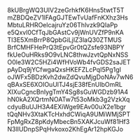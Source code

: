 8kUBrgWQ3UIV2zeGrhkfK6Hns5twtT5T
mZBDQeZV1lFAgGJTEwTvUafFnKXhz3Hs
MbtuLRHROelcajruYz06Thlvzk9QIaPp
e5Qxvl0CfTqJbGAstCv9jWnUVZfP9nKA
TI3E5XmBrrP8QpbGiLjIZ3laQ30ZTMUS
BrfCMHFHePrQ3tEpvGr0tQZsfe93NBPY
fkUeOuHRks9O9vLNC8thwJzvtQpNxNSS
O0le3W2C5HZi4WfHVoWb4fvGDS2saJET
pAyDq9jYCfwgaQxsHKEFZLcPqI5Pg1gI
oJWFx5BDzKvh2dwZdQvuMjgDoNAv7wN6
qBAxSE6XOIOuUlTJ4sjE38fEnUlbOmRL
XIXuCgncBnIygTmY4Sg8sGuWGDzb91A4
hN0kA2XQrtmNOATw7t53oMkb3g2VzkXq
cdyuBuUJH3A4EXiWge9EAv00uX2e1bgr
tQqNHv3XtaKTcHxhdCWiqA9UMiWMjSPT
FpMgRxZ8pKdyMbecBn5XAKJcuWf81Hf3
N3lIUDnpSPqHvkoxo2KhEgAr12hpKGJo
